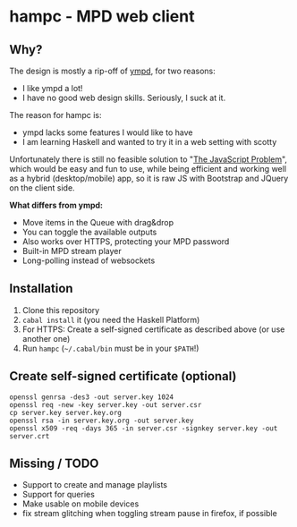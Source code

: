 hampc - MPD web client
======================
Why?
---
The design is mostly a rip-off of [ympd](https://www.github.com/notandy/ympd), for two reasons:

* I like ympd a lot!
* I have no good web design skills. Seriously, I suck at it.

The reason for hampc is:

* ympd lacks some features I would like to have
* I am learning Haskell and wanted to try it in a web setting with scotty

Unfortunately there is still no feasible solution to 
"[The JavaScript Problem](http://www.haskell.org/haskellwiki/The_JavaScript_Problem)", which would
be easy and fun to use, while being efficient and working well as a hybrid (desktop/mobile) app,
so it is raw JS with Bootstrap and JQuery on the client side.

**What differs from ympd:**

* Move items in the Queue with drag&drop
* You can toggle the available outputs
* Also works over HTTPS, protecting your MPD password
* Built-in MPD stream player
* Long-polling instead of websockets

Installation
------------
1. Clone this repository
1. `cabal install` it (you need the Haskell Platform)
1. For HTTPS: Create a self-signed certificate as described above (or use another one)
1. Run `hampc` (`~/.cabal/bin` must be in your `$PATH`!)

Create self-signed certificate (optional)
-----------------------------------------
```
openssl genrsa -des3 -out server.key 1024
openssl req -new -key server.key -out server.csr
cp server.key server.key.org
openssl rsa -in server.key.org -out server.key
openssl x509 -req -days 365 -in server.csr -signkey server.key -out server.crt
```

Missing / TODO
--------------
* Support to create and manage playlists
* Support for queries
* Make usable on mobile devices
* fix stream glitching when toggling stream pause in firefox, if possible
